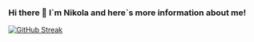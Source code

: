 ### Hi there 👋 I\`m Nikola and here\`s more information about me!
[![GitHub Streak](https://streak-stats.demolab.com?user=NickolaM88&theme=neon-dark&border_radius=20)](https://git.io/streak-stats)
